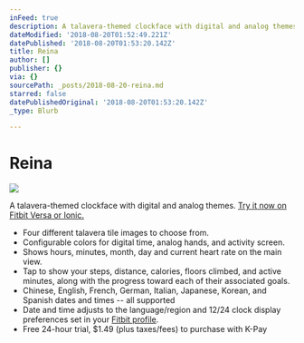 ```yaml
---
inFeed: true
description: A talavera-themed clockface with digital and analog themes.
dateModified: '2018-08-20T01:52:49.221Z'
datePublished: '2018-08-20T01:53:20.142Z'
title: Reina
author: []
publisher: {}
via: {}
sourcePath: _posts/2018-08-20-reina.md
starred: false
datePublishedOriginal: '2018-08-20T01:53:20.142Z'
_type: Blurb

---
```

# Reina
![](https://the-grid-user-content.s3-us-west-2.amazonaws.com/481408dd-f221-4c8c-8b35-1c69cbc41b98.png)

A talavera-themed clockface with digital and analog themes.
[Try it now on Fitbit Versa or Ionic.][0]

* Four different talavera tile images to choose from.
* Configurable colors for digital time, analog hands, and activity screen.
* Shows hours, minutes, month, day and current heart rate on the main view.
* Tap to show your steps, distance, calories, floors climbed, and active minutes, along with the progress toward each of their associated goals.
* Chinese, English, French, German, Italian, Japanese, Korean, and Spanish dates and times -- all supported
* Date and time adjusts to the language/region and 12/24 clock display preferences set in your [Fitbit profile][1].
* Free 24-hour trial, $1.49 (plus taxes/fees) to purchase with K-Pay

[0]: https://gam.fitbit.com/gallery/clock/6f849d29-6375-4de2-b5c5-38886168aa3d
[1]: https://www.fitbit.com/user/profile/edit